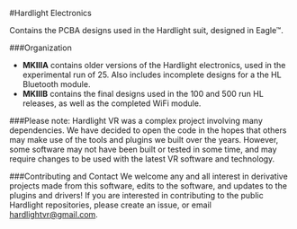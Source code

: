 #Hardlight Electronics

Contains the PCBA designs used in the Hardlight suit, designed in Eagle™. 

###Organization
- **MKIIIA** contains older versions of the Hardlight electronics, used in the experimental run of 25. Also includes incomplete designs for a the HL Bluetooth module. 
- **MKIIIB** contains the final designs used in the 100 and 500 run HL releases, as well as the completed WiFi module. 

###Please note:
Hardlight VR was a complex project involving many dependencies. We have decided to open the code in the hopes that others may make use of the tools and plugins we built over the years. However, some software may not have been built or tested in some time, and may require changes to be used with the latest VR software and technology. 

###Contributing and Contact
We welcome any and all interest in derivative projects made from this software, edits to the software, and updates to the plugins and drivers! If you are interested in contributing to the public Hardlight repositories, please create an issue, or email hardlightvr@gmail.com. 